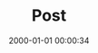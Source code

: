 ---
layout: post
title:  "Post"
date:   2000-01-01 00:00:34
categories: jekyll update
excerpt: Post
---